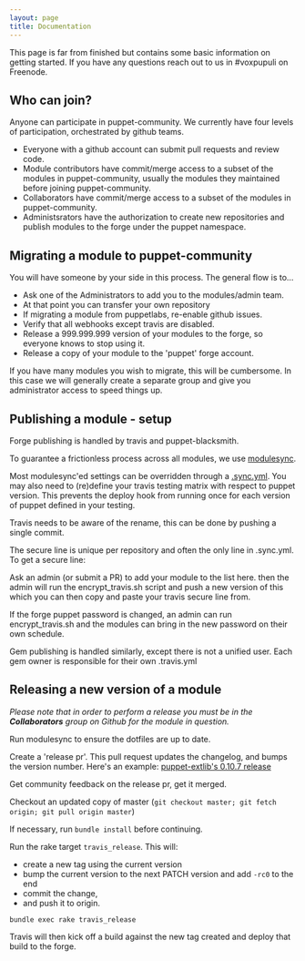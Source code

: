 ```yaml
---
layout: page
title: Documentation
---
```


This page is far from finished but contains some basic information on getting
started. If you have any questions reach out to us in #voxpupuli on Freenode.

## Who can join?
Anyone can participate in puppet-community. We currently have four levels of
participation, orchestrated by github teams.

* Everyone with a github account can submit pull requests and review code.
* Module contributors have commit/merge access to a subset of the modules in
  puppet-community, usually the modules they maintained before joining
  puppet-community.
* Collaborators have commit/merge access to a subset of the modules in
  puppet-community.
* Administsrators have the authorization to create new repositories and
  publish modules to the forge under the puppet namespace.

## Migrating a module to puppet-community
You will have someone by your side in this process. The general flow is to…

* Ask one of the Administrators to add you to the modules/admin team.
* At that point you can transfer your own repository
* If migrating a module from puppetlabs, re-enable github issues.
* Verify that all webhooks except travis are disabled.
* Release a 999.999.999 version of your modules to the forge, so everyone
  knows to stop using it.
* Release a copy of your module to the 'puppet' forge account.

If you have many modules you wish to migrate, this will be cumbersome.
In this case we will generally create a separate group and give you
administrator access to speed things up.

##  Publishing a module - setup
Forge publishing is handled by travis and puppet-blacksmith.

To guarantee a frictionless process across all modules, we use [modulesync](https://github.com/puppet-community/modulesync).

Most modulesync'ed settings can be overridden through a [.sync.yml](https://github.com/puppet-community/puppet-extlib/blob/master/.sync.yml). You may also need to (re)define your travis testing matrix with respect to puppet version. This prevents the deploy hook from running once for each version of puppet defined in your testing.

Travis needs to be aware of the rename, this can be done by pushing a single commit.

The secure line is unique per repository and often the only line in .sync.yml. To get a secure line:

Ask an admin (or submit a PR) to add your module to the list here. then the admin will run the encrypt_travis.sh script and push a new version of this which you can then copy and paste your travis secure line from.

If the forge puppet password is changed, an admin can run encrypt_travis.sh and the modules can bring in the new password on their own schedule.


Gem publishing is handled similarly, except there is not a unified user. Each gem owner is responsible for their own .travis.yml

## Releasing a new version of a module
*Please note that in order to perform a release you must be in the __Collaborators__ group on Github for the module in question.*
 
Run modulesync to ensure the dotfiles are up to date.

Create a 'release pr'. This pull request updates the changelog, and bumps the version number. Here's an example: [puppet-extlib's 0.10.7 release](https://github.com/puppet-community/puppet-extlib/pull/43)

Get community feedback on the release pr, get it merged.

Checkout an updated copy of master (`git checkout master; git fetch origin; git pull origin master`)

If necessary, run `bundle install` before continuing.

Run the rake target `travis_release`. This will:

* create a new tag using the current version
* bump the current version to the next PATCH version and add `-rc0` to the end
* commit the change,
* and push it to origin.

`bundle exec rake travis_release`

Travis will then kick off a build against the new tag created and deploy that build to the forge.
